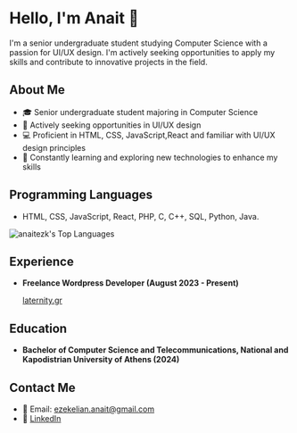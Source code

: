 # Hello, I'm Anait 👋

I'm a senior undergraduate student studying Computer Science with a passion for UI/UX design. I'm actively seeking opportunities to apply my skills and contribute to innovative projects in the field.

## About Me

- 🎓 Senior undergraduate student majoring in Computer Science
- 💼 Actively seeking opportunities in UI/UX design
- 💻 Proficient in HTML, CSS, JavaScript,React and familiar with UI/UX design principles
- 🌱 Constantly learning and exploring new technologies to enhance my skills

## Programming Languages

- HTML, CSS, JavaScript, React, PHP, C, C++, SQL, Python, Java.

![anaitezk's Top Languages](https://github-readme-stats.vercel.app/api/top-langs/?username=anaitezk&theme=monokai&show_icons=true&hide_border=false&layout=compact)

## Experience

- **Freelance Wordpress Developer (August 2023 - Present)**

  [laternity.gr](https://www.laternity.gr/) 

## Education

- **Bachelor of Computer Science and Telecommunications, National and Kapodistrian University of Athens (2024)**

## Contact Me

- 📧 Email: [ezekelian.anait@gmail.com](mailto:ezekelian.anait@gmail.com)
- 💼 [LinkedIn](https://www.linkedin.com/in/anaitezk)
